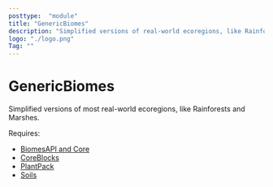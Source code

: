 ```yaml
---
posttype:  "module"  
title: "GenericBiomes"
description: "Simplified versions of real-world ecoregions, like Rainforests and Marshes"
logo: "./logo.png"
Tag: ""
---
```

# GenericBiomes
Simplified versions of most real-world ecoregions, like Rainforests and Marshes.

Requires:
- [BiomesAPI and Core](https://github.com/MovingBlocks/Terasology)
- [CoreBlocks](https://github.com/Terasology/CoreBlocks)
- [PlantPack](https://github.com/Terasology/PlantPack)
- [Soils](https://github.com/Terasology/Soils)
